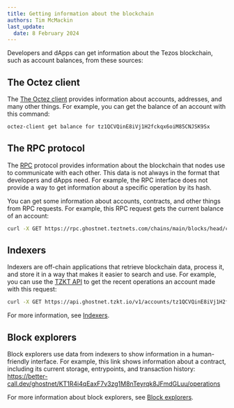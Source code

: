 ```yaml
---
title: Getting information about the blockchain
authors: Tim McMackin
last_update:
  date: 8 February 2024
---
```


Developers and dApps can get information about the Tezos blockchain, such as account balances, from these sources:

## The Octez client

The [The Octez client](./octez-client) provides information about accounts, addresses, and many other things.
For example, you can get the balance of an account with this command:

```bash
octez-client get balance for tz1QCVQinE8iVj1H2fckqx6oiM85CNJSK9Sx
```

## The RPC protocol

The [RPC](../architecture/rpc) protocol provides information about the blockchain that nodes use to communicate with each other.
This data is not always in the format that developers and dApps need.
For example, the RPC interface does not provide a way to get information about a specific operation by its hash.

You can get some information about accounts, contracts, and other things from RPC requests.
For example, this RPC request gets the current balance of an account:

```bash
curl -X GET https://rpc.ghostnet.teztnets.com/chains/main/blocks/head/context/contracts/tz1QCVQinE8iVj1H2fckqx6oiM85CNJSK9Sx/balance
```

## Indexers

Indexers are off-chain applications that retrieve blockchain data, process it, and store it in a way that makes it easier to search and use.
For example, you can use the [TZKT API](https://api.tzkt.io/) to get the recent operations an account made with this request:

```bash
curl -X GET https://api.ghostnet.tzkt.io/v1/accounts/tz1QCVQinE8iVj1H2fckqx6oiM85CNJSK9Sx/operations
```

For more information, see [Indexers](./information/indexers).

## Block explorers

Block explorers use data from indexers to show information in a human-friendly interface.
For example, this link shows information about a contract, including its current storage, entrypoints, and transaction history: https://better-call.dev/ghostnet/KT1R4i4qEaxF7v3zg1M8nTeyrqk8JFmdGLuu/operations

For more information about block explorers, see [Block explorers](./information/block-explorers).
